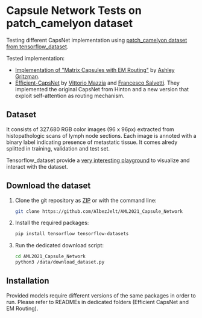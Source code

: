 # Capsule Network Tests on patch_camelyon dataset
Testing different CapsNet implementation using [patch_camelyon dataset from tensorflow_dataset](https://www.tensorflow.org/datasets/catalog/patch_camelyon).

Tested implementation:
- [Implementation of "Matrix Capsules with EM Routing"](https://github.com/IBM/matrix-capsules-with-em-routing) by [Ashley Gritzman](https://github.com/ashleygritzman).
- [Efficient-CapsNet](https://github.com/EscVM/Efficient-CapsNet) by [Vittorio Mazzia](https://github.com/EscVM) and [Francesco Salvetti](https://github.com/fsalv). They implemented the original CapsNet from Hinton and a new version that exploit self-attention as routing mechanism.

## Dataset
It consists of 327.680 RGB color images (96 x 96px) extracted from histopathologic scans of lymph node sections. Each image is annoted with a binary label indicating presence of metastatic tissue. It comes alredy splitted in training, validation and test set.

Tensorflow_dataset provide a [very interesting playground](https://knowyourdata-tfds.withgoogle.com/#tab=STATS&dataset=patch_camelyon) to visualize and interact with the dataset.
## Download the dataset
1. Clone the git repository as [ZIP](https://github.com/AlbezJelt/AML2021_Capsule_Network/archive/refs/heads/main.zip) or with the command line:
   ```bash
   git clone https://github.com/AlbezJelt/AML2021_Capsule_Network
   ```
2. Install the required packages:
   ```bash
   pip install tensorflow tensorflow-datasets
   ```
3. Run the dedicated download script:
   ```bash
   cd AML2021_Capsule_Network
   python3 /data/download_dataset.py
   ```

## Installation
Provided models require different versions of the same packages in order to run. Please refer to READMEs in dedicated folders (Efficient CapsNet and EM Routing).